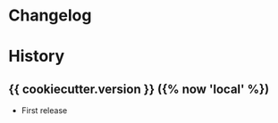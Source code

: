 # Changelog

History
=======

{{ cookiecutter.version }} ({% now 'local' %})
------------------

* First release
